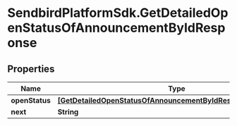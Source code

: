 # SendbirdPlatformSdk.GetDetailedOpenStatusOfAnnouncementByIdResponse

## Properties

Name | Type | Description | Notes
------------ | ------------- | ------------- | -------------
**openStatus** | [**[GetDetailedOpenStatusOfAnnouncementByIdResponseOpenStatus]**](GetDetailedOpenStatusOfAnnouncementByIdResponseOpenStatus.md) |  | [optional] 
**next** | **String** |  | [optional] 


